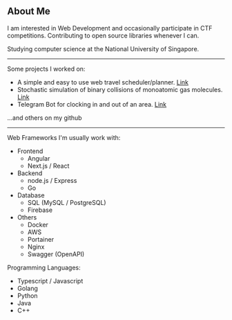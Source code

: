 ## About Me

I am interested in Web Development and occasionally participate in CTF competitions. Contributing to open source libraries whenever I can.

Studying computer science at the National University of Singapore.

---

Some projects I worked on:

- A simple and easy to use web travel scheduler/planner. [Link](https://github.com/cxo05/travel-planner)
- Stochastic simulation of binary collisions of monoatomic gas molecules. [Link](https://github.com/cxo05/Collision-Sim)
- Telegram Bot for clocking in and out of an area. [Link](https://github.com/cxo05/BIBO_Bot)

...and others on my github

---

Web Frameworks I'm usually work with:

- Frontend
  - Angular
  - Next.js / React
- Backend
  - node.js / Express
  - Go
- Database
  - SQL (MySQL / PostgreSQL)
  - Firebase
- Others
  - Docker
  - AWS
  - Portainer
  - Nginx
  - Swagger (OpenAPI)

Programming Languages:

- Typescript / Javascript
- Golang
- Python
- Java
- C++
